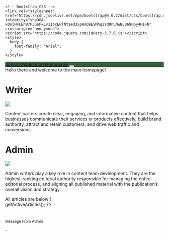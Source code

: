 <?php require_once 'writer/classloader.php'; ?>
<!doctype html>
  <html lang="en">
  <head>
    <!-- Required meta tags -->
    <meta charset="utf-8">
    <meta name="viewport" content="width=device-width, initial-scale=1, shrink-to-fit=no">

    <!-- Bootstrap CSS -->
    <link rel="stylesheet" href="https://cdn.jsdelivr.net/npm/bootstrap@4.6.2/dist/css/bootstrap.min.css" integrity="sha384-xOolHFLEh07PJGoPkLv1IbcEPTNtaed2xpHsD9ESMhqIYd0nLMwNLD69Npy4HI+N" crossorigin="anonymous">
    <script src="https://code.jquery.com/jquery-3.7.0.js"></script>
    <style>
      body {
        font-family: "Arial";
      }
    </style>
  </head>
  <body>
    <nav class="navbar navbar-expand-lg navbar-dark p-4" style="background-color: #355E3B;">
      <a class="navbar-brand" href="#">School Publication Homepage</a>
      <button class="navbar-toggler" type="button" data-toggle="collapse" data-target="#navbarNav" aria-controls="navbarNav" aria-expanded="false" aria-label="Toggle navigation">
        <span class="navbar-toggler-icon"></span>
      </button>
    </nav>
    <div class="container-fluid">
      <div class="display-4 text-center">Hello there and welcome to the main homepage!</div>
      <div class="row">
        <div class="col-md-6">
          <div class="card shadow">
            <div class="card-body">
              <h1>Writer</h1>
              <img src="https://images.unsplash.com/photo-1577900258307-26411733b430?q=80&w=1170&auto=format&fit=crop&ixlib=rb-4.1.0&ixid=M3wxMjA3fDB8MHxwaG90by1wYWdlfHx8fGVufDB8fHx8fA%3D%3D" class="img-fluid">
              <p>Content writers create clear, engaging, and informative content that helps businesses communicate their services or products effectively, build brand authority, attract and retain customers, and drive web traffic and conversions.</p>
            </div>
          </div>
        </div>
        <div class="col-md-6">
          <div class="card shadow">
            <div class="card-body">
              <h1>Admin</h1>
              <img src="https://plus.unsplash.com/premium_photo-1661582394864-ebf82b779eb0?q=80&w=1170&auto=format&fit=crop&ixlib=rb-4.1.0&ixid=M3wxMjA3fDB8MHxwaG90by1wYWdlfHx8fGVufDB8fHx8fA%3D%3D" class="img-fluid">
              <p>Admin writers play a key role in content team development. They are the highest-ranking editorial authority responsible for managing the entire editorial process, and aligning all published material with the publication’s overall vision and strategy. </p>
            </div>
          </div>
        </div>
      </div>
      <div class="display-4 text-center mt-4">All articles are below!!</div>
      <div class="row justify-content-center">
        <div class="col-md-6">
        <?php $articles = $articleObj->getActiveArticles(); ?>
          <?php foreach ($articles as $article) { ?>
          <div class="card mt-4 shadow">
            <div class="card-body">
              <h1><?php echo $article['title']; ?></h1> 
              <?php if ($article['is_admin'] == 1) { ?>
                <p><small class="bg-primary text-white p-1">  
                  Message From Admin
                </small></p>
              <?php } ?>
              <small><strong><?php echo $article['username'] ?></strong> - <?php echo $article['created_at']; ?> </small>
              <p><?php echo $article['content']; ?> </p>
            </div>
          </div>  
          <?php } ?>   
        </div>
      </div>
    </div>
  </body>
  </html>
